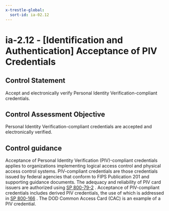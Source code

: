 ```yaml
---
x-trestle-global:
  sort-id: ia-02.12
---
```


# ia-2.12 - \[Identification and Authentication\] Acceptance of PIV Credentials

## Control Statement

Accept and electronically verify Personal Identity Verification-compliant credentials.

## Control Assessment Objective

Personal Identity Verification-compliant credentials are accepted and electronically verified.

## Control guidance

Acceptance of Personal Identity Verification (PIV)-compliant credentials applies to organizations implementing logical access control and physical access control systems. PIV-compliant credentials are those credentials issued by federal agencies that conform to FIPS Publication 201 and supporting guidance documents. The adequacy and reliability of PIV card issuers are authorized using [SP 800-79-2](#10963761-58fc-4b20-b3d6-b44a54daba03) . Acceptance of PIV-compliant credentials includes derived PIV credentials, the use of which is addressed in [SP 800-166](#e8552d48-cf41-40aa-8b06-f45f7fb4706c) . The DOD Common Access Card (CAC) is an example of a PIV credential.
